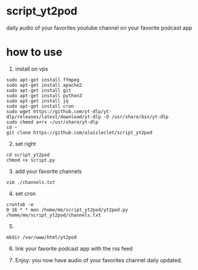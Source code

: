 # script_yt2pod

daily audio of your favorites youtube channel on your favorite podcast app

# how to use

1. install on vps

```
sudo apt-get install ffmpeg
sudo apt-get install apache2
sudo apt-get install git
sudo apt-get install python3
sudo apt-get install jq
sudo apt-get install cron
sudo wget https://github.com/yt-dlp/yt-dlp/releases/latest/download/yt-dlp -O /usr/share/bin/yt-dlp
sudo chmod a+rx ~/usr/share/yt-dlp
cd ~
git clone https://github.com/aloisleclet/script_yt2pod 
```

2. set right

```
cd script_yt2pod
chmod +x script.py
```

3. add your favorite channels
```
vim ./channels.txt
```


4. set cron
```
crontab -e 
0 16 * * mon /home/me/script_yt2pod/yt2pod.py /home/me/script_yt2pod/channels.txt
```

5.
```
mkdir /var/www/html/yt2pod
```

6. link your favorite podcast app with the rss feed

7. Enjoy: you now have audio of your favorites channel daily updated.  
